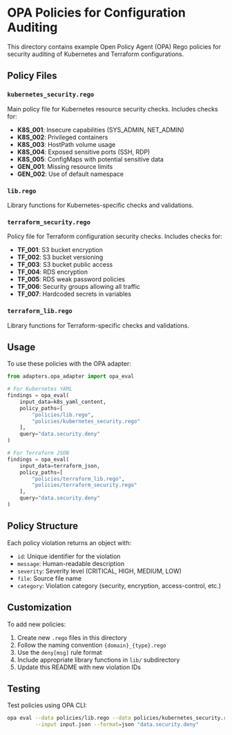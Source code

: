 # OPA Policies for Configuration Auditing

This directory contains example Open Policy Agent (OPA) Rego policies for security auditing of Kubernetes and Terraform configurations.

## Policy Files

### `kubernetes_security.rego`

Main policy file for Kubernetes resource security checks. Includes checks for:

- **K8S_001**: Insecure capabilities (SYS_ADMIN, NET_ADMIN)
- **K8S_002**: Privileged containers
- **K8S_003**: HostPath volume usage
- **K8S_004**: Exposed sensitive ports (SSH, RDP)
- **K8S_005**: ConfigMaps with potential sensitive data
- **GEN_001**: Missing resource limits
- **GEN_002**: Use of default namespace

### `lib.rego`

Library functions for Kubernetes-specific checks and validations.

### `terraform_security.rego`

Policy file for Terraform configuration security checks. Includes checks for:

- **TF_001**: S3 bucket encryption
- **TF_002**: S3 bucket versioning
- **TF_003**: S3 bucket public access
- **TF_004**: RDS encryption
- **TF_005**: RDS weak password policies
- **TF_006**: Security groups allowing all traffic
- **TF_007**: Hardcoded secrets in variables

### `terraform_lib.rego`

Library functions for Terraform-specific checks and validations.

## Usage

To use these policies with the OPA adapter:

```python
from adapters.opa_adapter import opa_eval

# For Kubernetes YAML
findings = opa_eval(
    input_data=k8s_yaml_content,
    policy_paths=[
        "policies/lib.rego",
        "policies/kubernetes_security.rego"
    ],
    query="data.security.deny"
)

# For Terraform JSON
findings = opa_eval(
    input_data=terraform_json,
    policy_paths=[
        "policies/terraform_lib.rego",
        "policies/terraform_security.rego"
    ],
    query="data.security.deny"
)
```

## Policy Structure

Each policy violation returns an object with:

- `id`: Unique identifier for the violation
- `message`: Human-readable description
- `severity`: Severity level (CRITICAL, HIGH, MEDIUM, LOW)
- `file`: Source file name
- `category`: Violation category (security, encryption, access-control, etc.)

## Customization

To add new policies:

1. Create new `.rego` files in this directory
2. Follow the naming convention `{domain}_{type}.rego`
3. Use the `deny[msg]` rule format
4. Include appropriate library functions in `lib/` subdirectory
5. Update this README with new violation IDs

## Testing

Test policies using OPA CLI:

```bash
opa eval --data policies/lib.rego --data policies/kubernetes_security.rego \
         --input input.json --format=json "data.security.deny"
```
